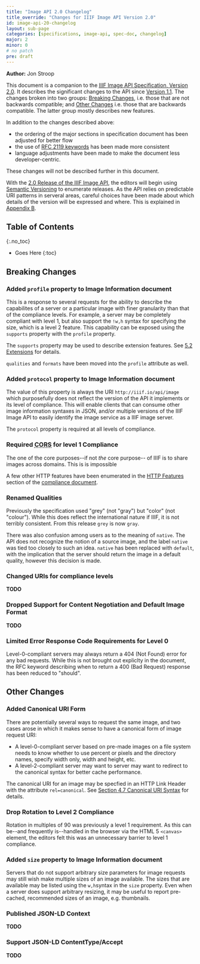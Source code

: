```yaml
---
title: "Image API 2.0 Changelog"
title_override: "Changes for IIIF Image API Version 2.0"
id: image-api-20-changelog
layout: sub-page
categories: [specifications, image-api, spec-doc, changelog]
major: 2
minor: 0
# no patch
pre: draft
---
```


**Author:** Jon Stroop

This document is a companion to the [<abbr title="International Image Interoperability Framework">IIIF</abbr> Image API Specification, Version 2.0][api]. It describes the significant changes to the API since [Version 1.1][api-11]. The changes broken into two groups: [Breaking Changes][breaking-changes], i.e. those that are not backwards compatible; and [Other Changes][other-changes] i.e. those that are backwards compatible. The latter group mostly describes new features.

In addition to the changes described above:

  * the ordering of the major sections in specification document has been adjusted for better flow
  * the use of [RFC 2119 keywords][rfc-2119] has been made more consistent
  * language adjustments have been made to make the document less developer-centric.

These changes will not be described further in this document.

With the [2.0 Release of the IIIF Image API][api], the editors will begin using [Semantic Versioning][semver] to enumerate releases. As the API relies on predictable URI patterns in serveral areas, careful choices have been made about which details of the version will be expressed and where. This is explained in [Appendix B][versioning].

## Table of Contents
{:.no_toc}

* Goes Here
{:toc}

## Breaking Changes

### Added `profile` property to Image Information document

This is a response to several requests for the ability to describe the capabilites of a server or a particular image with finer granularity than that of the compliance levels. For example, a server may be completely compliant with level 1, but also support the `!w,h` syntax for specifying the size, which is a level 2 feature. This capability can be exposed using the `supports` property with the `profile` property.

The `supports` property may be used to describe extension features. See [5.2 Extensions][extensions] for details.

`qualities` and `formats` have been moved into the `profile` attribute as well.

### Added `protocol` property to Image Information document

The value of this property is always the URI `http://iiif.io/api/image` which purposefully does not reflect the version of the API it implements or its level of compliance. This will enable clients that can consume other image information syntaxes in JSON, and/or multiple versions of the IIIF Image API to easily identify the image service as a IIIF image server.

The `protocol` property is required at all levels of compliance.

### Required <abbr title="Cross-Origin Resource Sharing">CORS</abbr> for level 1 Compliance

The one of the core purposes--if not _the_ core purpose-- of IIIF is to share images across domains. This is is impossible

A few other HTTP features have been enumerated in the [HTTP Features][http-features] section of the [compliance document][20-compliance].

### Renamed Qualities

Previously the specification used "grey" (not "gray") but "color" (not "colour"). While this does reflect the international nature if IIIF, it is not terribly consistent. From this release `grey` is now `gray`.

There was also confusion among users as to the meaning of `native`. The API does not recognize the notion of a source image, and the label `native` was tied too closely to such an idea. `native` has been replaced with `default`, with the implication that the server should return the image in a default quality, however this decision is made.

### Changed URIs for compliance levels

__TODO__

### Dropped Support for Content Negotiation and Default Image Format

__TODO__

### Limited Error Response Code Requirements for Level 0

Level-0-compliant servers may always return a 404 (Not Found) error for any bad requests. While this is not brought out expliclty in the document, the RFC keyword describing when to return a 400 (Bad Request) response has been reduced to "should".

## Other Changes

### Added Canonical URI Form

There are potentially several ways to request the same image, and two cases arose in which it makes sense to have a canonical form of image request URI:

  * A level-0-compliant server based on pre-made images on a file system needs to know whether to use percent or pixels and the directory names, specify width only, width and height, etc.
  * A level-2-compliant server may want to server may want to redirect to the canonical syntax for better cache performance.

The canonical URI for an image may be specfied in an HTTP Link Header with the attribute `rel=canonical`. See [Section 4.7 Canonical URI Syntax][canonical-uris] for details.

### Drop Rotation to Level 2 Compliance

Rotation in multiples of 90 was previously a level 1 requirement. As this can be--and frequently is--handled in the browser via the HTML 5 `<canvas>` element, the editors felt this was an unnecessary barrier to level 1 compliance.

### Added `size` property to Image Information document

Servers that do not support arbitrary size parameters for image requests may still wish make multiple sizes of an image available. The sizes that are available may be listed using the `w,h`syntax in the `size` property. Even when a server does support arbitrary resizing, it may be useful to report pre-cached, recommended sizes of an image, e.g. thumbnails.

### Published JSON-LD Context

__TODO__

### Support JSON-LD ContentType/Accept

__TODO__

[20-compliance]: /api/image/2.0/compliance.html "Image API 2.0 Compliance "
[breaking-changes]: #breaking-changes "Image API 2.0 Breaking Changes"
[api]: /api/image/2.0/ "IIIF Image API 2.0"
[api-11]: /api/image/1.1/ "IIIF Image API 1.1"
[canonical-uris]: /api/image/2.0/#canonical-uri-syntax "Image API 4.7 Canonical URI Syntax"
[http-features]: /api/image/2.0/compliance.html#http-features "Image API Compliance: HTTP Features"
[extensions]: /api/image/2.0/#extensions "Image API 4.7 Canonical URI Syntax"
[versioning]: /api/image/2.0/#b-versioning "Image API Appendix B: Versioning"
[other-changes]: #other-changes "Image API 2.0 Other Changes"
[rfc-2119]: http://tools.ietf.org/html/rfc2119 "Key words for use in RFCs to Indicate Requirement Levels"
[semver]: http://semver.org/ "Semantic Versioning Specification"
